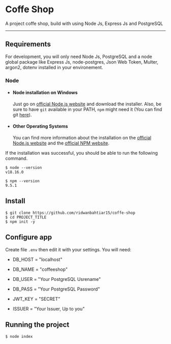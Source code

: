 # Coffe Shop

A project coffe shop, build with using Node Js, Express Js and PostgreSQL

---

## Requirements

For development, you will only need Node Js, PostgreSQL and a node global package like Express Js, node-postgres, Json Web Token, Multer, argon2, dotenv installed in your environement.

### Node

- #### Node installation on Windows

  Just go on [official Node.js website](https://nodejs.org/) and download the installer.
  Also, be sure to have `git` available in your PATH, `npm` might need it (You can find git [here](https://git-scm.com/)).

- #### Other Operating Systems
  You can find more information about the installation on the [official Node.js website](https://nodejs.org/) and the [official NPM website](https://npmjs.org/).

If the installation was successful, you should be able to run the following command.

    $ node --version
    v18.16.0

    $ npm --version
    9.5.1

###

## Install

    $ git clone https://github.com/ridwanbahtiar15/coffe-shop
    $ cd PROJECT_TITLE
    $ npm init -y

## Configure app

Create file `.env` then edit it with your settings. You will need:

- DB_HOST = "localhost"
- DB_NAME = "coffeeshop"
- DB_USER = "Your PostgreSQL Usrename"
- DB_PASS = "Your PostgreSQL Password"

- JWT_KEY = "SECRET"
- ISSUER = "Your Issuer, Up to you"

## Running the project

    $ node index
